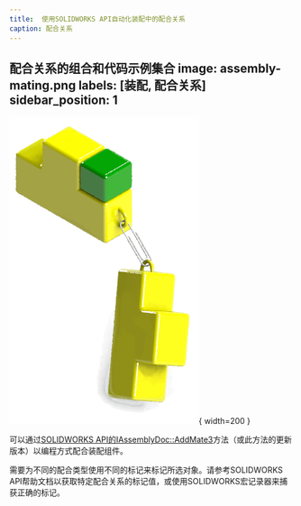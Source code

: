 ```yaml
---
title:  使用SOLIDWORKS API自动化装配中的配合关系
caption: 配合关系
---
```

 配合关系的组合和代码示例集合
image: assembly-mating.png
labels: [装配, 配合关系]
sidebar_position: 1
---
![通过API配合装配组件](assembly-mating.png){ width=200 }

可以通过[SOLIDWORKS API的IAssemblyDoc::AddMate3](https://help.solidworks.com/2012/english/api/sldworksapi/SOLIDWORKS.Interop.sldworks~SOLIDWORKS.Interop.sldworks.IAssemblyDoc~AddMate3.html)方法（或此方法的更新版本）以编程方式配合装配组件。

需要为不同的配合类型使用不同的标记来标记所选对象。请参考SOLIDWORKS API帮助文档以获取特定配合关系的标记值，或使用SOLIDWORKS宏记录器来捕获正确的标记。